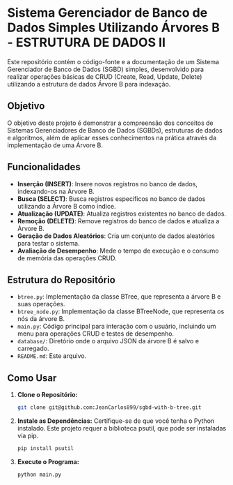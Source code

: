 # Sistema Gerenciador de Banco de Dados Simples Utilizando Árvores B - ESTRUTURA DE DADOS II

Este repositório contém o código-fonte e a documentação de um Sistema Gerenciador de Banco de Dados (SGBD) simples, desenvolvido para realizar operações básicas de CRUD (Create, Read, Update, Delete) utilizando a estrutura de dados Árvore B para indexação.

## Objetivo

O objetivo deste projeto é demonstrar a compreensão dos conceitos de Sistemas Gerenciadores de Banco de Dados (SGBDs), estruturas de dados e algoritmos, além de aplicar esses conhecimentos na prática através da implementação de uma Árvore B.

## Funcionalidades

- **Inserção (INSERT)**: Insere novos registros no banco de dados, indexando-os na Árvore B.
- **Busca (SELECT)**: Busca registros específicos no banco de dados utilizando a Árvore B como índice.
- **Atualização (UPDATE)**: Atualiza registros existentes no banco de dados.
- **Remoção (DELETE)**: Remove registros do banco de dados e atualiza a Árvore B.
- **Geração de Dados Aleatórios**: Cria um conjunto de dados aleatórios para testar o sistema.
- **Avaliação de Desempenho**: Mede o tempo de execução e o consumo de memória das operações CRUD.

## Estrutura do Repositório

- `btree.py`: Implementação da classe BTree, que representa a árvore B e suas operações.
- `btree_node.py`: Implementação da classe BTreeNode, que representa os nós da árvore B.
- `main.py`: Código principal para interação com o usuário, incluindo um menu para operações CRUD e testes de desempenho.
- `database/`: Diretório onde o arquivo JSON da árvore B é salvo e carregado.
- `README.md`: Este arquivo.

## Como Usar

1. **Clone o Repositório:**

    ```bash
    git clone git@github.com:JeanCarlos899/sgbd-with-b-tree.git
    ```

2. **Instale as Dependências:** Certifique-se de que você tenha o Python instalado. Este projeto requer a biblioteca psutil, que pode ser instaladas via pip.

    ```bash
    pip install psutil
    ```

3. **Execute o Programa:**

    ```bash
    python main.py
    ```
